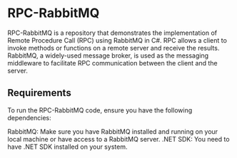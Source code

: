 # RPC-RabbitMQ
RPC-RabbitMQ is a repository that demonstrates the implementation of Remote Procedure Call (RPC) using RabbitMQ in C#. RPC allows a client to invoke methods or functions on a remote server and receive the results. RabbitMQ, a widely-used message broker, is used as the messaging middleware to facilitate RPC communication between the client and the server.

## Requirements
To run the RPC-RabbitMQ code, ensure you have the following dependencies:

RabbitMQ: Make sure you have RabbitMQ installed and running on your local machine or have access to a RabbitMQ server.
.NET SDK: You need to have .NET SDK installed on your system.
